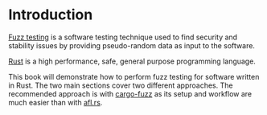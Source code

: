 # Introduction

[Fuzz testing][] is a software testing technique used to find security and stability issues by providing pseudo-random data as input to the software.

[Rust][] is a high performance, safe, general purpose programming language.

This book will demonstrate how to perform fuzz testing for software written in Rust. The two main sections cover two different approaches. The recommended approach is with [cargo-fuzz](cargo-fuzz.html) as its setup and workflow are much easier than with [afl.rs](afl.rs.html).

[Fuzz testing]: https://en.wikipedia.org/wiki/Fuzz_testing
[Rust]: https://www.rust-lang.org/
